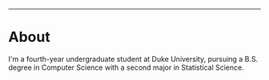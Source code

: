 ---
# About

I'm a fourth-year undergraduate student at Duke University, pursuing a B.S. degree in Computer Science with a second major in Statistical Science.
